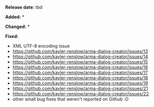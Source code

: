 **Release date:** tbd

**Added:**
* 

**Changed:**
* 

**Fixed:**
* XML UTF-8 encoding issue
* https://github.com/kayler-renslow/arma-dialog-creator/issues/13
* https://github.com/kayler-renslow/arma-dialog-creator/issues/14
* https://github.com/kayler-renslow/arma-dialog-creator/issues/15
* https://github.com/kayler-renslow/arma-dialog-creator/issues/16
* https://github.com/kayler-renslow/arma-dialog-creator/issues/17
* https://github.com/kayler-renslow/arma-dialog-creator/issues/18
* https://github.com/kayler-renslow/arma-dialog-creator/issues/19
* https://github.com/kayler-renslow/arma-dialog-creator/issues/21
* https://github.com/kayler-renslow/arma-dialog-creator/issues/22
* other small bug fixes that weren't reported on Github :O